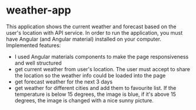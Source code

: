 # weather-app
This application shows the current weather and forecast based on the user's location with API service.
In order to run the application, you must have Angular (and Angular material) installed on your computer.
Implemented features:
- I used Angular materials components to make the page responsiveness and well structured
- get current weather from user's location. The user must accept to share the location so the weather info could be loaded into the page
- get forecast weather for the next 3 days
- get weather for different cities and add them to favourite list. If the temperature is below 15 degrees, the image is blue, if it's above 15 degrees, the image is changed with a nice sunny picture.
